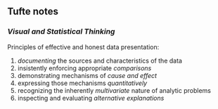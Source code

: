 ## Tufte notes

### _Visual and Statistical Thinking_

Principles of effective and honest data presentation:

1. _documenting_ the sources and characteristics of the data
1. insistently enforcing appropriate _comparisons_
1. demonstrating mechanisms of _cause and effect_
1. expressing those mechanisms _quantitatively_
1. recognizing the inherently _multivariate_ nature of analytic problems
1. inspecting and evaluating _alternative explanations_
